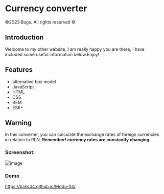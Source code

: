 # Currency converter 
©2023 Bugs. All rights reserved ©

## Introduction
Welcome to my other website, I am really happy you are there, I have included some useful information below.Enjoy!

## Features
- alternative box model
- JavaScript
- HTML
- CSS
- BEM
- ES6+

## Warning
In this converter, you can calculate the exchange rates of foreign currencies in relation to PLN.
**Remember! currency rates are constantly changing.**

### Screenshot:
![image](https://github.com/Baks44/Modu-04/assets/140062621/b803a1f6-b27a-43e5-b79c-c2999eaa85f1)


### Demo
https://baks44.github.io/Modu-04/
